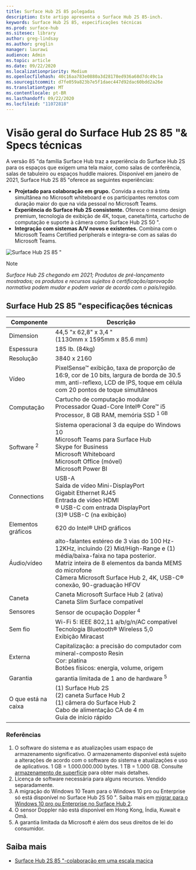 ```yaml
---
title: Surface Hub 2S 85 polegadas
description: Este artigo apresenta o Surface Hub 2S 85-inch.
keywords: Surface Hub 2S 85, especificações técnicas
ms.prod: surface-hub
ms.sitesec: library
author: greg-lindsay
ms.author: greglin
manager: laurawi
audience: Admin
ms.topic: article
ms.date: 09/22/2020
ms.localizationpriority: Medium
ms.openlocfilehash: 40c16aa783e0880a3d28178ed936a68d7dc49c1a
ms.sourcegitcommit: d7fe059a823b7e5f1daec447d92dac60bdd2a26e
ms.translationtype: MT
ms.contentlocale: pt-BR
ms.lasthandoff: 09/22/2020
ms.locfileid: "11072818"
---
```

# Visão geral do Surface Hub 2S 85 "& Specs técnicas

A versão 85 "da família Surface Hub traz a experiência do Surface Hub 2S para os espaços que exigem uma tela maior, como salas de conferência, salas de tabuleiro ou espaços huddle maiores. Disponível em janeiro de 2021, Surface Hub 2S 85 "oferece as seguintes experiências:

- **Projetado para colaboração em grupo.** Convida a escrita à tinta simultânea no Microsoft whiteboard e os participantes remotos com duração maior do que na vida pessoal no Microsoft Teams.
- **Experiência do Surface Hub 2S consistente.** Oferece o mesmo design premium, tecnologia de exibição de 4K, toque, caneta/tinta, cartucho de computação e suporte à câmera como Surface Hub 2S 50 ".
- **Integração com sistemas A/V novos e existentes.** Combina com o Microsoft Teams Certified peripherals e integra-se com as salas do Microsoft Teams.

![Surface Hub 2S 85 "](images/hub-2s-85.png)

> [!NOTE]
> *Surface Hub 2S chegando em 2021; Produtos de pré-lançamento mostrados; os produtos e recursos sujeitos à certificação/aprovação normativa podem mudar e podem variar de acordo com o país/região.*

## Surface Hub 2S 85 "especificações técnicas

| Componente    | Descrição                                                                                                                                                                                                                                         |
| ----------------- | --------------------------------------------------------------------------------------------------------------------------------------------------------------------------------------------------------------------------------------------------------- |
| Dimension        | 44,5 "x 62,8" x 3,4 "<br>(1130mm x 1595mm x 85.6 mm)                                                                                                                                                                                                        |
| Espessura            | 185 lb. (84kg)                                                                                                                                                                                                                                            |
| Resolução        | 3840 x 2160                                                                                                                                                                                                                                               |
| Vídeo           | PixelSense™ exibição, taxa de proporção de 16:9, cor de 10 bits, largura de borda de 30.5 mm, anti-reflexo, LCD de IPS, toque em célula com 20 pontos de toque simultâneos                                                                                                           |
| Computação           | Cartucho de computação modular<br>Processador Quad-Core Intel® Core™ i5 Processor, 8 GB RAM, memória SSD <sup> 1 GB</sup>                                                                                                                                                      |
| Software <sup> 2</sup>         | Sistema operacional 3 da equipe do Windows 10 <sup></sup><br>Microsoft Teams para Surface Hub<br>Skype for Business<br>Microsoft Whiteboard<br>Microsoft Office (móvel)<br>Microsoft Power BI                                                                                                   |
| Connections       | USB-A<br>Saída de vídeo Mini-DisplayPort<br>Gigabit Ethernet RJ45<br>Entrada de vídeo HDMI<br>® USB-C com entrada DisplayPort<br>(3)® USB-C (na exibição)                                                                                                           |
| Elementos gráficos          | 620 do Intel® UHD gráficos                                                                                                                                                                                                                                   |
| Áudio/vídeo       | alto-falantes estéreo de 3 vias do 100 Hz-12KHz, incluindo (2) Mid/High-Range e (1) média/baixa-faixa no tapa posterior. <br>Matriz inteira de 8 elementos da banda MEMS do microfone<br>Câmera Microsoft Surface Hub 2, 4K, USB-C® conexão, 90-graduação HFOV |
| Caneta               | Caneta Microsoft Surface Hub 2 (ativa)<br>Caneta Slim Surface compatível                                                                                                                                                                                       |
| Sensores           | Sensor de ocupação Doppler <sup> 4</sup>                                                                                                                                                                                                                                 |
| Sem fio          | Wi-Fi 5: IEEE 802,11 a/b/g/n/AC compatível<br>Tecnologia Bluetooth® Wireless 5,0<br>Exibição Miracast                                                                                                                                                      |
| Externa          | Capitalização: a precisão do computador com mineral-composto Resin<br>Cor: platina<br>Botões físicos: energia, volume, origem                                                                                                                            |
| Garantia         | garantia limitada de 1 ano de hardware <sup> 5</sup>                                                                                                                                                                                                                          |
| O que está na caixa | (1) Surface Hub 2S<br>(2) caneta Surface Hub 2<br>(1) câmera do Surface Hub 2<br>Cabo de alimentação CA de 4 m<br>Guia de início rápido                                                                                                                                         |

### Referências

1. O software do sistema e as atualizações usam espaço de armazenamento significativo. O armazenamento disponível está sujeito a alterações de acordo com o software do sistema e atualizações e uso de aplicativos. 1 GB = 1.000.000.000 bytes. 1 TB = 1.000 GB. Consulte [armazenamento de superfície](https://www.surface.com/storage) para obter mais detalhes.
2. Licença de software necessária para alguns recursos. Vendido separadamente.
3. A migração do Windows 10 Team para o Windows 10 pro ou Enterprise só está disponível no Surface Hub 2S 50 ". Saiba mais em [migrar para o Windows 10 pro ou Enterprise no Surface Hub 2](https://docs.microsoft.com/surface-hub/surface-hub-2s-migrate-os).
4. O sensor Doppler não está disponível em Hong Kong, Índia, Kuwait e Omã.
5. A garantia limitada da Microsoft é além dos seus direitos de lei do consumidor. 

## Saiba mais

- [Surface Hub 2S 85 "-colaboração em uma escala maciça](https://techcommunity.microsoft.com/t5/surface-it-pro-blog/surface-hub-2s-85-quot-collaboration-at-a-massive-scale/ba-p/1669717)
